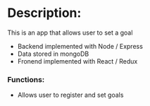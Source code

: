 # Description:
This is an app that allows user to set a goal

* Backend implemented with Node / Express
* Data stored in mongoDB
* Fronend implemented with React / Redux

### Functions:
* Allows user to register and set goals